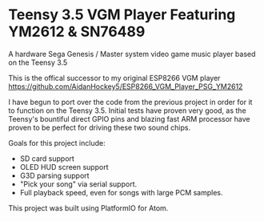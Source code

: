 # Teensy 3.5 VGM Player Featuring YM2612 & SN76489
A hardware Sega Genesis / Master system video game music player based on the Teensy 3.5

This is the offical successor to my original ESP8266 VGM player https://github.com/AidanHockey5/ESP8266_VGM_Player_PSG_YM2612

I have begun to port over the code from the previous project in order for it to function on the Teensy 3.5.
Initial tests have proven very good, as the Teensy's bountiful direct GPIO pins and blazing fast ARM processor have proven to be perfect for driving these two sound chips.

Goals for this project include:
* SD card support
* OLED HUD screen support
* G3D parsing support
* "Pick your song" via serial support.
* Full playback speed, even for songs with large PCM samples.

This project was built using PlatformIO for Atom.
